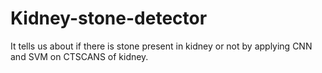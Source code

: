 # Kidney-stone-detector
It tells us about if there is stone present in kidney or not by applying CNN and SVM on CTSCANS of kidney.
